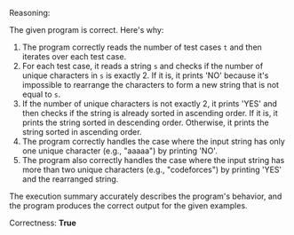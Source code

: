 Reasoning:

The given program is correct. Here's why:

1. The program correctly reads the number of test cases `t` and then iterates over each test case.
2. For each test case, it reads a string `s` and checks if the number of unique characters in `s` is exactly 2. If it is, it prints 'NO' because it's impossible to rearrange the characters to form a new string that is not equal to `s`.
3. If the number of unique characters is not exactly 2, it prints 'YES' and then checks if the string is already sorted in ascending order. If it is, it prints the string sorted in descending order. Otherwise, it prints the string sorted in ascending order.
4. The program correctly handles the case where the input string has only one unique character (e.g., "aaaaa") by printing 'NO'.
5. The program also correctly handles the case where the input string has more than two unique characters (e.g., "codeforces") by printing 'YES' and the rearranged string.

The execution summary accurately describes the program's behavior, and the program produces the correct output for the given examples.

Correctness: **True**